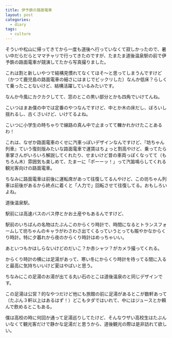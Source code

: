 ```yaml
---
title: 伊予鉄の路面電車
layout: post
categories:
  - diary
tags:
  - culture
---
```


そういや松山に帰ってきてから一度も道後へ行っていなくて寂しかったので、暑い中だらだらとママチャリで行ってきたのですが、たまたま道後温泉駅の前で伊予鉄の路面電車が競演してたから写真撮りました。

<amp-img src="/img/uploads/2010/07/iyotetsu-three-type-cars-1.jpg" alt="伊予鉄路面電車新しい型" width="600" height="450" layout="responsive"></amp-img>

これは割と新しいやつで結構見慣れてなくてほそ～と思ってしまうんですけど（かつて鹿児島の路面電車の細さにはまじでビックリした）なんか低床？らしくて乗ったことないけど、結構活躍しているみたいです。

なんか今風にカクカクしてて、窓のとこの黒い部分とかも四角でいけてんね。

<amp-img src="/img/uploads/2010/07/iyotetsu-three-type-cars-2.jpg" alt="伊予鉄路面電車古い型" width="600" height="450" layout="responsive"></amp-img>

こいつはまあ僕の中では定番のやつなんですけど、中とか木の床だし、ぼろいし揺れるし、古くさいけど、いけてるよね。

こいつに小学生の時ちゃりで線路の真ん中で止まってて轢かれかけたことあるわ！

<amp-img src="/img/uploads/2010/07/iyotetsu-three-type-cars-3.jpg" alt="伊予鉄路面電車坊ちゃん列車" width="600" height="450" layout="responsive"></amp-img>

これは、なぜか路面電車のくせに汽車っぽいデザインなんですけど、『坊ちゃん列車』ていう復刻版みたいな路面電車で運賃はちょっと割高やけど、乗ってたら車掌さんがいろいろ解説してくれたり、せまいけど昔の車両っぽくなってて（もちろん木）雰囲気も楽しめて、たまーに「ポーーッ！」って汽笛鳴らしてくれる観光客向けの路面電車。

ちなみに路面電車は前後に運転席があって往復してるんやけど、この坊ちゃん列車は前後があるから終点に着くと「人力で」回転させて往復してる。おもしろいよね。

<amp-img class="v-img" src="/img/uploads/2010/07/iyotetsu-three-type-cars-4.jpg" alt="道後温泉駅" width="450" height="600" layout="responsive"></amp-img>

道後温泉駅。

駅前には高速バスのバス停とかお土産やもあるんですけど、

<amp-img class="v-img" src="/img/uploads/2010/07/iyotetsu-three-type-cars-5.jpg" alt="道後温泉からくり時計" width="450" height="600" layout="responsive"></amp-img>

駅前のいちばんの名物はたぶんこのからくり時計で、時間になるとトランスフォームして坊ちゃんのキャラがわさわさ出てくるっていうとっても賑やかなからくり時計。特に夕暮れから夜のからくり時計はめっちゃいい。

あといつもかはしらないけどのだいこ？か赤シャツ？がカメラ撮ってくれる。

<amp-img src="/img/uploads/2010/07/iyotetsu-three-type-cars-6.jpg" alt="道後温泉からくり時計横の足湯" width="600" height="450" layout="responsive"></amp-img>

からくり時計の横には足湯があって、寒い冬にからくり時計を待ってる間に入ると最高に気持ちいいけど夏はやばいと思う。

ちなみにこの足湯のお湯が出てる丸い石のとこは道後温泉のと同じデザインです。

この足湯は公営？的なやつだけど他にも旅館の前に足湯があるとこが数軒あって（たぶん３軒以上はあるはず！）どこもタダではいれて、中にはジュースとか頼んで飲めるとこもある。

僕は高校の時に何回か通って足湯巡りしてたけど、そんなウザい高校生はたぶんいなくて観光客だけで静かな足湯だと思うから、道後観光の際は是非訪れて欲しい。

 [1]: /img/uploads/2010/07/iyotetsu-three-type-cars-1.jpg
 [2]: /img/uploads/2010/07/iyotetsu-three-type-cars-2.jpg
 [3]: /img/uploads/2010/07/iyotetsu-three-type-cars-3.jpg
 [4]: /img/uploads/2010/07/iyotetsu-three-type-cars-4.jpg
 [5]: /img/uploads/2010/07/iyotetsu-three-type-cars-5.jpg
 [6]: /img/uploads/2010/07/iyotetsu-three-type-cars-6.jpg
